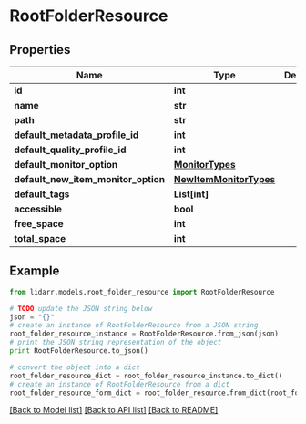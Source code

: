# RootFolderResource


## Properties

Name | Type | Description | Notes
------------ | ------------- | ------------- | -------------
**id** | **int** |  | [optional] 
**name** | **str** |  | [optional] 
**path** | **str** |  | [optional] 
**default_metadata_profile_id** | **int** |  | [optional] 
**default_quality_profile_id** | **int** |  | [optional] 
**default_monitor_option** | [**MonitorTypes**](MonitorTypes.md) |  | [optional] 
**default_new_item_monitor_option** | [**NewItemMonitorTypes**](NewItemMonitorTypes.md) |  | [optional] 
**default_tags** | **List[int]** |  | [optional] 
**accessible** | **bool** |  | [optional] 
**free_space** | **int** |  | [optional] 
**total_space** | **int** |  | [optional] 

## Example

```python
from lidarr.models.root_folder_resource import RootFolderResource

# TODO update the JSON string below
json = "{}"
# create an instance of RootFolderResource from a JSON string
root_folder_resource_instance = RootFolderResource.from_json(json)
# print the JSON string representation of the object
print RootFolderResource.to_json()

# convert the object into a dict
root_folder_resource_dict = root_folder_resource_instance.to_dict()
# create an instance of RootFolderResource from a dict
root_folder_resource_form_dict = root_folder_resource.from_dict(root_folder_resource_dict)
```
[[Back to Model list]](../README.md#documentation-for-models) [[Back to API list]](../README.md#documentation-for-api-endpoints) [[Back to README]](../README.md)


